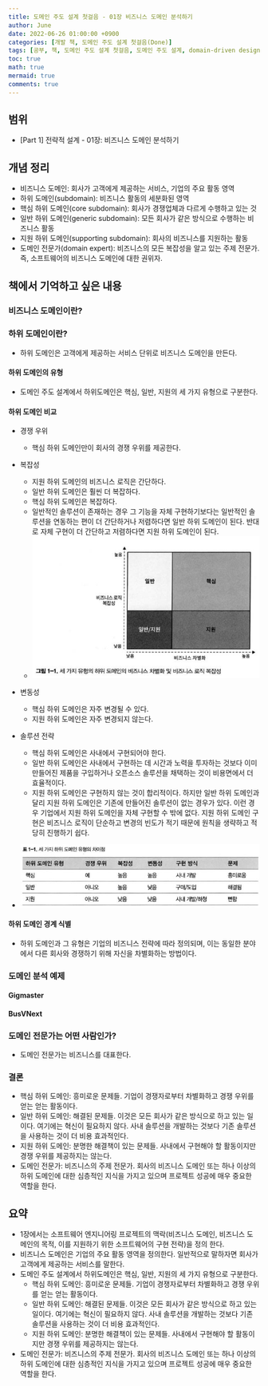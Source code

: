 ```yaml
---
title: 도메인 주도 설계 첫걸음 - 01장 비즈니스 도메인 분석하기
author: June
date: 2022-06-26 01:00:00 +0900
categories: [개발 책, 도메인 주도 설계 첫걸음(Done)]
tags: [공부, 책, 도메인 주도 설계 첫걸음, 도메인 주도 설계, domain-driven design, DDD, 도메인, 비즈니스, 아키텍처, 소프트웨어 설계]
toc: true
math: true
mermaid: true
comments: true
---
```

## 범위

- [Part 1] 전략적 설계 - 01장: 비즈니스 도메인 분석하기

## 개념 정리

- 비즈니스 도메인: 회사가 고객에게 제공하는 서비스, 기업의 주요 활동 영역
- 하위 도메인(subdomain): 비즈니스 활동의 세분화된 영역
- 핵심 하위 도메인(core subdomain): 회사가 경쟁업체과 다르게 수행하고 있는 것
- 일반 하위 도메인(generic subdomain): 모든 회사가 같은 방식으로 수행하는 비즈니스 활동
- 지원 하위 도메인(supporting subdomain): 회사의 비즈니스를 지원하는 활동
- 도메인 전문가(domain expert): 비즈니스의 모든 복잡성을 알고 있는 주제 전문가. 즉, 소프트웨어의 비즈니스 도메인에 대한 권위자.

## 책에서 기억하고 싶은 내용

### 비즈니스 도메인이란?

### 하위 도메인이란?

- 하위 도메인은 고객에게 제공하는 서비스 단위로 비즈니스 도메인을 만든다.

#### 하위 도메인의 유형

- 도메인 주도 설계에서 하위도메인은 핵심, 일반, 지원의 세 가지 유형으로 구분한다.

#### 하위 도메인 비교

- 경쟁 우위
  - 핵심 하위 도메인만이 회사의 경쟁 우위를 제공한다.

- 복잡성
  - 지원 하위 도메인의 비즈니스 로직은 간단하다.
  - 일반 하위 도메인은 훨씬 더 복잡하다.
  - 핵심 하위 도메인은 복잡하다.
  - 일반적인 솔루션이 존재하는 경우 그 기능을 자체 구현하기보다는 일반적인 솔루션을 연동하는 편이 더 간단하거나 저렴하다면 일반 하위 도메인이 된다. 반대로 자체 구현이 더 간단하고 저렴하다면 지원 하위 도메인이 된다.
  - ![그림 1-1](/posts/development-books/learning-domain-driven-design/pic-1-1.jpg)

- 변동성
  - 핵심 하위 도메인은 자주 변경될 수 있다.
  - 지원 하위 도메인은 자주 변경되지 않는다.

- 솔루션 전략
  - 핵심 하위 도메인은 사내에서 구현되어야 한다.
  - 일반 하위 도메인은 사내에서 구현하는 데 시간과 노력을 투자하는 것보다 이미 만들어진 제품을 구입하거나 오픈소스 솔루션을 채택하는 것이 비용면에서 더 효율적이다.
  - 지원 하위 도메인은 구현하지 않는 것이 합리적이다. 하지만 일반 하위 도메인과 달리 지원 하위 도메인은 기존에 만들어진 솔루션이 없는 경우가 있다. 이런 경우 기업에서 지원 하위 도메인을 자체 구현할 수 밖에 없다. 지원 하위 도메인 구현은 비즈니스 로직이 단순하고 변경의 빈도가 적기 때문에 원칙을 생략하고 적당히 진행하기 쉽다.

- ![표 1-1](/posts/development-books/learning-domain-driven-design/table-1-1.jpg)

#### 하위 도메인 경계 식별

- 하위 도메인과 그 유형은 기업의 비즈니스 전략에 따라 정의되며, 이는 동일한 분야에서 다른 회사와 경쟁하기 위해 자신을 차별화하는 방법이다.

### 도메인 분석 예제

#### Gigmaster

#### BusVNext

### 도메인 전문가는 어떤 사람인가?

- 도메인 전문가는 비즈니스를 대표한다.

### 결론

- 핵심 하위 도메인: 흥미로운 문제들. 기업이 경쟁자로부터 차별화하고 경쟁 우위를 얻는 얻는 활동이다.
- 일반 하위 도메인: 해결된 문제들. 이것은 모든 회사가 같은 방식으로 하고 있는 일이다. 여기에는 혁신이 필요하지 않다. 사내 솔루션을 개발하는 것보다 기존 솔루션을 사용하는 것이 더 비용 효과적인다.
- 지원 하위 도메인: 분명한 해결책이 있는 문제들. 사내에서 구현해야 할 활동이지만 경쟁 우위를 제공하지는 않는다.
- 도메인 전문가: 비즈니스의 주제 전문가. 회사의 비즈니스 도메인 또는 하나 이상의 하위 도메인에 대한 심층적인 지식을 가지고 있으며 프로젝트 성공에 매우 중요한 역할을 한다.

## 요약

- 1장에서는 소프트웨어 엔지니어링 프로젝트의 맥락(비즈니스 도메인, 비즈니스 도메인의 목적, 이를 지원하기 위한 소프트웨어의 구현 전략)을 정의 한다.
- 비즈니스 도메인은 기업의 주요 활동 영역을 정의한다. 일반적으로 말하자면 회사가 고객에게 제공하는 서비스를 말한다.
- 도메인 주도 설계에서 하위도메인은 핵심, 일반, 지원의 세 가지 유형으로 구분한다.
  - 핵심 하위 도메인: 흥미로운 문제들. 기업이 경쟁자로부터 차별화하고 경쟁 우위를 얻는 얻는 활동이다.
  - 일반 하위 도메인: 해결된 문제들. 이것은 모든 회사가 같은 방식으로 하고 있는 일이다. 여기에는 혁신이 필요하지 않다. 사내 솔루션을 개발하는 것보다 기존 솔루션을 사용하는 것이 더 비용 효과적인다.
  - 지원 하위 도메인: 분명한 해결책이 있는 문제들. 사내에서 구현해야 할 활동이지만 경쟁 우위를 제공하지는 않는다.
- 도메인 전문가: 비즈니스의 주제 전문가. 회사의 비즈니스 도메인 또는 하나 이상의 하위 도메인에 대한 심층적인 지식을 가지고 있으며 프로젝트 성공에 매우 중요한 역할을 한다.
